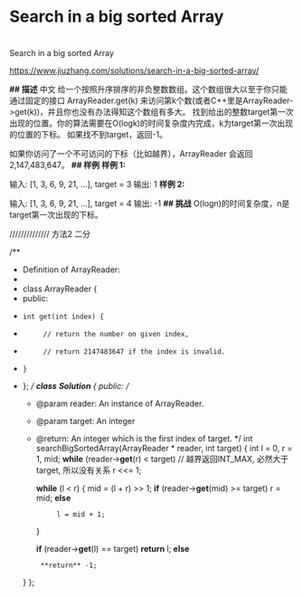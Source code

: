 # Search in a big sorted Array

# 

Search in a big sorted Array

https://www.jiuzhang.com/solutions/search-in-a-big-sorted-array/ 

**## 描述**
中文
给一个按照升序排序的非负整数数组。这个数组很大以至于你只能通过固定的接口 ArrayReader.get(k) 来访问第k个数(或者C++里是ArrayReader->get(k))，并且你也没有办法得知这个数组有多大。
找到给出的整数target第一次出现的位置。你的算法需要在O(logk)的时间复杂度内完成，k为target第一次出现的位置的下标。
如果找不到target，返回-1。

如果你访问了一个不可访问的下标（比如越界），ArrayReader 会返回2,147,483,647。
**## 样例**
**样例 1:**

输入: [1, 3, 6, 9, 21, ...], target = 3
输出: 1
**样例 2:**

输入: [1, 3, 6, 9, 21, ...], target = 4
输出: -1
**## 挑战**
O(logn)的时间复杂度，n是target第一次出现的下标。
 

////////////// 方法2 二分

/**
 * Definition of ArrayReader:
 * 
 * class ArrayReader {
 * public:
 *     int get(int index) {
 *          // return the number on given index, 
 *          // return 2147483647 if the index is invalid.
 *     }
 * };
 */
**class** **Solution** {
public:
    /*
     * @param reader: An instance of ArrayReader.
     * @param target: An integer
     * @return: An integer which is the first index of target.
     */
    int searchBigSortedArray(ArrayReader * reader, int target) {
        int l = 0, r = 1, mid;
        **while** (reader->**get**(r) < target)     // 越界返回INT_MAX, 必然大于target, 所以没有关系
            r <<= 1;
        
        **while** (l < r) {
            mid = (l + r) >> 1;
            **if** (reader->**get**(mid) >= target)
                r = mid;
            **else**

                l = mid + 1;
        }
        
        **if** (reader->**get**(l) == target)
            **return** l;
        **else**

            **return** -1;
    }
};
	

